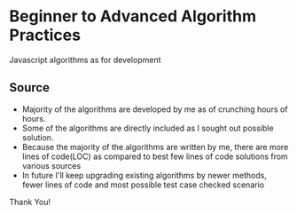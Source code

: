 
# Beginner to Advanced Algorithm Practices
Javascript algorithms as for development

## Source
- Majority of the algorithms are developed by me as of crunching hours of hours.
- Some of the algorithms are directly included as I sought out possible solution.
- Because the majority of the algorithms are written by me, there are more lines of code(LOC) as compared to best few lines of code solutions from various sources
- In future I'll keep upgrading existing algorithms by newer methods, fewer lines of code and most possible test case checked scenario

Thank You!
